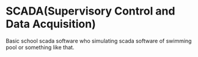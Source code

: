 # SCADA(Supervisory Control and Data Acquisition) 

Basic school scada software who simulating scada software of swimming pool or something like that.


